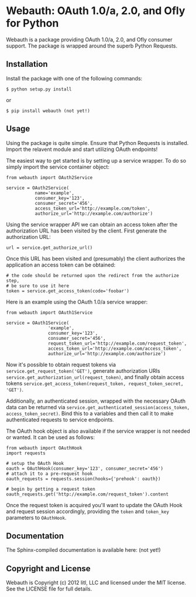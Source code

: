# Webauth: OAuth 1.0/a, 2.0, and Ofly for Python

Webauth is a package providing OAuth 1.0/a, 2.0, and Ofly consumer support. The
package is wrapped around the superb Python Requests.


## Installation

Install the package with one of the following commands:

    $ python setup.py install

or

    $ pip install webauth (not yet!)


## Usage

Using the package is quite simple. Ensure that Python Requests is installed.
Import the relavent module and start utilizing OAuth endpoints!

The easiest way to get started is by setting up a service wrapper. To do so
simply import the service container object:

    from webauth import OAuth2Service

    service = OAuth2Service(
               name='example',
               consumer_key='123',
               consumer_secret='456',
               access_token_url='http://example.com/token',
               authorize_url='http://example.com/authorize')

Using the service wrapper API we can obtain an access token after the
authorization URL has been visited by the client. First generate the
authorization URL:

    url = service.get_authorize_url()

Once this URL has been visited and (presumably) the client authorizes the
application an access token can be obtained:

    # the code should be returned upon the redirect from the authorize step,
    # be sure to use it here
    token = service.get_access_token(code='foobar')

Here is an example using the OAuth 1.0/a service wrapper:

    from webauth import OAuth1Service

    service = OAuth1Service(
                    'example',
                    consumer_key='123',
                    consumer_secret='456',
                    request_token_url='http://example.com/request_token',
                    access_token_url='http://example.com/access_token',
                    authorize_url='http://example.com/authorize')

Now it's possible to obtain request tokens via 
`service.get_request_token('GET')`, generate authorization URIs 
`service.get_authorization_url(request_token)`, and finally obtain access
tokens `service.get_access_token(request_token, request_token_secret, 'GET')`.

Additionally, an authenticated session, wrapped with the necessary OAuth data
can be returned via `service.get_authenticated_session(access_token,
access_token_secret)`. Bind this to a variables and then call it to make
authenticated requests to service endpoints.

The OAuth hook object is also available if the service wrapper is not needed or
wanted. It can be used as follows:

    from webauth import OAuthHook
    import requests
    
    # setup the OAuth Hook
    oauth = OAuthHook(consumer_key='123', consumer_secret='456')
    # attach it to a pre-request hook
    oauth_requests = requests.session(hooks={'prehook': oauth})

    # begin by getting a request token
    oauth_requests.get('http://example.com/request_token').content

Once the request token is acquired you'll want to update the OAuth Hook and
request session accordingly, providing the `token` and `token_key` parameters
to `OAuthHook`.


## Documentation

The Sphinx-compiled documentation is available here: (not yet!)


## Copyright and License

Webauth is Copyright (c) 2012 litl, LLC and licensed under the MIT license.
See the LICENSE file for full details.
